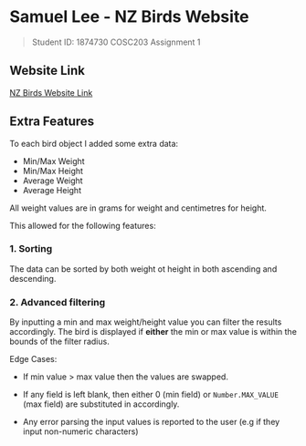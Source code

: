 # Samuel Lee - NZ Birds Website
> Student ID: 1874730
> COSC203 Assignment 1

## Website Link

[NZ Birds Website Link](https://leesa178.cspages.otago.ac.nz/cosc203/)

## Extra Features

To each bird object I added some extra data:

- Min/Max Weight
- Min/Max Height
- Average Weight
- Average Height

All weight values are in grams for weight and centimetres for height.

This allowed for the following features:

### 1. Sorting

The data can be sorted by both weight ot height in both ascending and descending. 

### 2. Advanced filtering

By inputting a min and max weight/height value you can filter the results accordingly.
The bird is displayed if **either** the min or max value is within the bounds of the filter radius.  

Edge Cases:

- If min value > max value then the values are swapped.

- If any field is left blank, then either 0 (min field) or <code>Number.MAX_VALUE</code> (max field) are substituted in accordingly.

- Any error parsing the input values is reported to the user (e.g if they input non-numeric characters)
